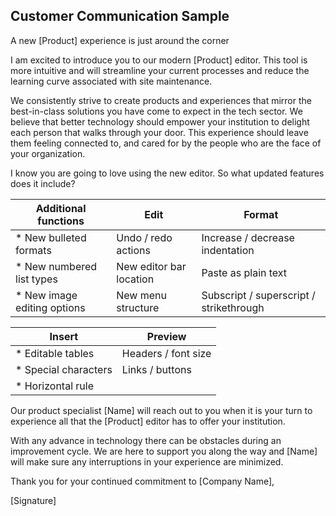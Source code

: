 ## Customer Communication Sample
A new [Product] experience is just around the corner

I am excited to introduce you to our modern [Product] editor. This tool is more intuitive and will streamline your current processes and reduce the learning curve associated with site maintenance.

We consistently strive to create products and experiences that mirror the best-in-class solutions you have come to expect in the tech sector. We believe that better technology should empower your institution to delight each person that walks through your door. This experience should leave them feeling connected to, and cared for by the people who are the face of your organization.

I know you are going to love using the new editor. So what updated features does it include?

**Additional functions**|**Edit**| **Format**|
--------------------------|-----------|-----------|
* New bulleted formats | Undo / redo actions | Increase / decrease indentation
* New numbered list types | New editor bar location | Paste as plain text
* New image editing options | New menu structure | Subscript / superscript / strikethrough

**Insert**|**Preview**|
------|-----|
* Editable tables | Headers / font size
* Special characters | Links / buttons
* Horizontal rule |

Our product specialist [Name] will reach out to you when it is your turn to experience all that the [Product] editor has to offer your institution.

With any advance in technology there can be obstacles during an improvement cycle. We are here to support you along the way and [Name] will make sure any interruptions in your experience are minimized.

Thank you for your continued commitment to [Company Name],

[Signature]
